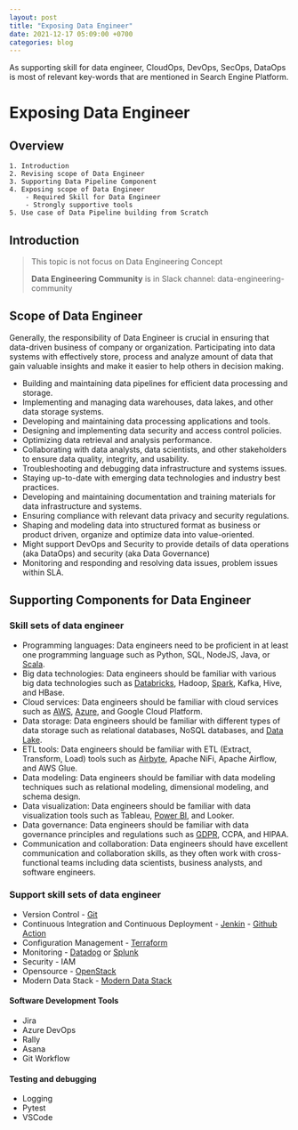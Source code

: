 ```yaml
---
layout: post
title: "Exposing Data Engineer"
date: 2021-12-17 05:09:00 +0700
categories: blog
---
```


As supporting skill for data engineer, CloudOps, DevOps, SecOps, DataOps is most of relevant key-words that are mentioned in Search Engine Platform.

# Exposing Data Engineer

## Overview

    1. Introduction
    2. Revising scope of Data Engineer
    3. Supporting Data Pipeline Component
    4. Exposing scope of Data Engineer
        - Required Skill for Data Engineer
        - Strongly supportive tools
    5. Use case of Data Pipeline building from Scratch

## Introduction

> This topic is not focus on Data Engineering Concept
>
> **Data Engineering Community** is in Slack channel: data-engineering-community

## Scope of Data Engineer

Generally, the responsibility of Data Engineer is crucial in ensuring that data-driven business of company or organization. Participating into data systems with effectively store, process and analyze amount of data that gain valuable insights and make it easier to help others in decision making.

- Building and maintaining data pipelines for efficient data processing and storage.
- Implementing and managing data warehouses, data lakes, and other data storage systems.
- Developing and maintaining data processing applications and tools.
- Designing and implementing data security and access control policies.
- Optimizing data retrieval and analysis performance.
- Collaborating with data analysts, data scientists, and other stakeholders to ensure data quality, integrity, and usability.
- Troubleshooting and debugging data infrastructure and systems issues.
- Staying up-to-date with emerging data technologies and industry best practices.
- Developing and maintaining documentation and training materials for data infrastructure and systems.
- Ensuring compliance with relevant data privacy and security regulations.
- Shaping and modeling data into structured format as business or product driven, organize and optimize data into value-oriented.
- Might support DevOps and Security to provide details of data operations (aka DataOps) and security (aka Data Governance)
- Monitoring and responding and resolving data issues, problem issues within SLA.

## Supporting Components for Data Engineer

### Skill sets of data engineer

- Programming languages: Data engineers need to be proficient in at least one programming language such as Python, SQL, NodeJS, Java, or [Scala](https://www.scala-lang.org).
- Big data technologies: Data engineers should be familiar with various big data technologies such as [Databricks](https://www.databricks.com/solutions/data-engineering), Hadoop, [Spark](https://spark.apache.org), Kafka, Hive, and HBase.
- Cloud services: Data engineers should be familiar with cloud services such as [AWS](https://aws.amazon.com), [Azure](https://azure.microsoft.com/en-gb/), and Google Cloud Platform.
- Data storage: Data engineers should be familiar with different types of data storage such as relational databases, NoSQL databases, and [Data Lake](https://www.databricks.com/discover/data-lakes/introduction).
- ETL tools: Data engineers should be familiar with ETL (Extract, Transform, Load) tools such as [Airbyte](https://airbyte.com/b), Apache NiFi, Apache Airflow, and AWS Glue.
- Data modeling: Data engineers should be familiar with data modeling techniques such as relational modeling, dimensional modeling, and schema design.
- Data visualization: Data engineers should be familiar with data visualization tools such as Tableau, [Power BI](https://powerbi.microsoft.com/en-us/), and Looker.
- Data governance: Data engineers should be familiar with data governance principles and regulations such as [GDPR](https://gdpr-info.eu), CCPA, and HIPAA.
- Communication and collaboration: Data engineers should have excellent communication and collaboration skills, as they often work with cross-functional teams including data scientists, business analysts, and software engineers.

### Support skill sets of data engineer

- Version Control - [Git](https://git-scm.com)
- Continuous Integration and Continuous Deployment - [Jenkin](https://www.jenkins.io) - [Github Action](https://github.com/features/actions)
- Configuration Management - [Terraform](https://www.terraform.io)
- Monitoring - [Datadog](https://www.datadoghq.com) or [Splunk](https://www.splunk.com)
- Security - IAM
- Opensource - [OpenStack](https://www.databricks.com/solutions/data-engineering)
- Modern Data Stack - [Modern Data Stack](https://www.moderndatastack.xyz)

#### Software Development Tools

- Jira
- Azure DevOps
- Rally
- Asana
- Git Workflow

#### Testing and debugging

- Logging
- Pytest
- VSCode
